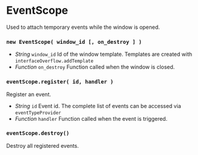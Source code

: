 # EventScope

Used to attach temporary events while the window is opened.

### `new EventScope( window_id [, on_destroy ] )`

 - *String* `window_id` Id of the window template. Templates are created with `interfaceOverflow.addTemplate`
 - *Function* `on_destroy` Function called when the window is closed.

### `eventScope.register( id, handler )`

Register an event.

 - *String* `id` Event id. The complete list of events can be accessed via `eventTypeProvider`
 - *Function* `handler` Function called when the event is triggered.

### `eventScope.destroy()`

Destroy all registered events.
